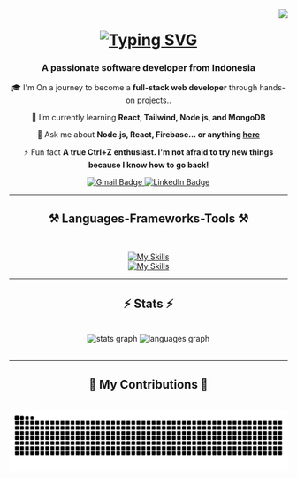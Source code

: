 <img align="right" src="https://visitor-badge.laobi.icu/badge?page_id=AzharLuthfi.AzharLuthfi" />

<h1 align="center">
  <a href="https://git.io/typing-svg">
    <img src="https://readme-typing-svg.herokuapp.com?font=Righteous&pause=4000&size=35&center=true&vCenter=true&width=500&height=70&lines=Hi+There!+👋+;i'm+M.+Azhar+Luthfiadi" alt="Typing SVG" />
  </a>
</h1>
<h3 align="center">A passionate software developer from Indonesia</h3>

<div align="center">

🎓 I'm On a journey to become a **full-stack web developer** through hands-on projects..

🌱 I’m currently learning **React, Tailwind, Node js, and MongoDB**

💬 Ask me about **Node.js, React, Firebase... or anything [here](https://github.com/AzharLuthfi/AzharLuthfi/issues)**

⚡ Fun fact **A true Ctrl+Z enthusiast. I'm not afraid to try new things because I know how to go back!**

 </div>

<p align="center">
  <!-- Gmail -->
  <a href="mailtoazhar.luthfiadi@gmail.com" target="_blank">
    <img src="https://img.shields.io/badge/Gmail-D14836?style=for-the-badge&logo=gmail&logoColor=white" alt="Gmail Badge"/>
  </a>

  <!-- LinkedIn -->
  <a href="https://www.linkedin.com/in/muhamad-azhar-luthfiadi-4775322a4" target="">
    <img src="https://img.shields.io/badge/LinkedIn-0A66C2?style=for-the-badge&logo=linkedin&logoColor=white" alt="LinkedIn Badge"/>
  </a>
</p>

<hr/>

<h2 align="center">⚒️ Languages-Frameworks-Tools ⚒️</h2>

<br/>

<div align="center">

[![My Skills](https://skillicons.dev/icons?i=react,bootstrap,html,css,vscode,github,figma,tailwind,git,docker)](https://skillicons.dev)<br>[![My Skills](https://skillicons.dev/icons?i=nodejs,python,javascript,typescript,express,firebase,mongodb,c,java,nextjs,mysql,flask)](https://skillicons.dev)

</div>

<hr>
<h2 align="center">⚡ Stats ⚡</h2>

<br>

<div align="center">
  <img src="https://github-readme-stats.vercel.app/api?username=AzharLuthfi&hide_title=false&hide_rank=false&show_icons=true&include_all_commits=true&count_private=true&disable_animations=false&theme=react&locale=en&hide_border=false&order=1" height="150" alt="stats graph"  />
  <img src="https://github-readme-stats.vercel.app/api/top-langs?username=AzharLuthfi&locale=en&hide_title=false&layout=compact&card_width=320&langs_count=5&theme=react&hide_border=false&order=2" height="150" alt="languages graph"  />
</div>

<br/>
<hr>

<div align="center">

  <h2>🐍 My Contributions 🐍</h2>
  <br>

 <img src="https://raw.githubusercontent.com/AzharLuthfi/AzharLuthfi/output/snake.svg" alt="Snake animation" />

<br/><br/><br/>

</div>

###
